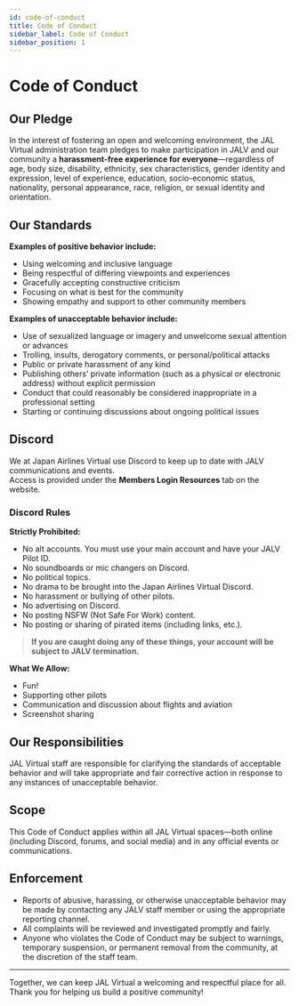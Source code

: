 ```yaml
---
id: code-of-conduct
title: Code of Conduct
sidebar_label: Code of Conduct
sidebar_position: 1
---
```


# Code of Conduct

## Our Pledge

In the interest of fostering an open and welcoming environment, the JAL Virtual administration team pledges to make participation in JALV and our community a **harassment-free experience for everyone**—regardless of age, body size, disability, ethnicity, sex characteristics, gender identity and expression, level of experience, education, socio-economic status, nationality, personal appearance, race, religion, or sexual identity and orientation.

## Our Standards

**Examples of positive behavior include:**

- Using welcoming and inclusive language
- Being respectful of differing viewpoints and experiences
- Gracefully accepting constructive criticism
- Focusing on what is best for the community
- Showing empathy and support to other community members

**Examples of unacceptable behavior include:**

- Use of sexualized language or imagery and unwelcome sexual attention or advances
- Trolling, insults, derogatory comments, or personal/political attacks
- Public or private harassment of any kind
- Publishing others’ private information (such as a physical or electronic address) without explicit permission
- Conduct that could reasonably be considered inappropriate in a professional setting
- Starting or continuing discussions about ongoing political issues

## Discord

We at Japan Airlines Virtual use Discord to keep up to date with JALV communications and events.  
Access is provided under the **Members Login Resources** tab on the website.

### Discord Rules

**Strictly Prohibited:**

- No alt accounts. You must use your main account and have your JALV Pilot ID.
- No soundboards or mic changers on Discord.
- No political topics.
- No drama to be brought into the Japan Airlines Virtual Discord.
- No harassment or bullying of other pilots.
- No advertising on Discord.
- No posting NSFW (Not Safe For Work) content.
- No posting or sharing of pirated items (including links, etc.).

> **If you are caught doing any of these things, your account will be subject to JALV termination.**

**What We Allow:**

- Fun!
- Supporting other pilots
- Communication and discussion about flights and aviation
- Screenshot sharing

## Our Responsibilities

JAL Virtual staff are responsible for clarifying the standards of acceptable behavior and will take appropriate and fair corrective action in response to any instances of unacceptable behavior.

## Scope

This Code of Conduct applies within all JAL Virtual spaces—both online (including Discord, forums, and social media) and in any official events or communications.

## Enforcement

- Reports of abusive, harassing, or otherwise unacceptable behavior may be made by contacting any JALV staff member or using the appropriate reporting channel.
- All complaints will be reviewed and investigated promptly and fairly.
- Anyone who violates the Code of Conduct may be subject to warnings, temporary suspension, or permanent removal from the community, at the discretion of the staff team.

---

Together, we can keep JAL Virtual a welcoming and respectful place for all.  
Thank you for helping us build a positive community!
